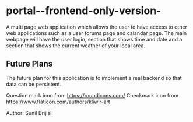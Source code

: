 # portal--frontend-only-version-
A multi page web application which allows the user to have access to other web applications such as a user forums page and calandar page. The main webpage will have the user login, section that shows time and date and a section that shows the current weather of your local area.


## Future Plans
The future plan for this application is to implement a real backend so that data can be persistent.


Question mark icon from https://roundicons.com/
Checkmark icon from https://www.flaticon.com/authors/kliwir-art

Author: Sunil Brijlall
